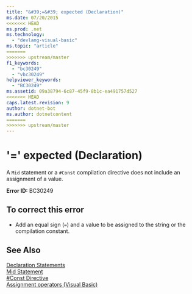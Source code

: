 ```yaml
---
title: "&#39;=&#39; expected (Declaration)"
ms.date: 07/20/2015
<<<<<<< HEAD
ms.prod: .net
ms.technology: 
  - "devlang-visual-basic"
ms.topic: "article"
=======
>>>>>>> upstream/master
f1_keywords: 
  - "bc30249"
  - "vbc30249"
helpviewer_keywords: 
  - "BC30249"
ms.assetid: 09a38794-6c87-45f9-8b1c-ea491757d527
<<<<<<< HEAD
caps.latest.revision: 9
author: dotnet-bot
ms.author: dotnetcontent
=======
>>>>>>> upstream/master
---
```

# &#39;=&#39; expected (Declaration)
A `Mid` statement or a `#Const` compilation directive does not include an assignment of a value.  
  
 **Error ID:** BC30249  
  
## To correct this error  
  
-   Add an equal sign (`=`) and a value to be assigned to the string or the compilation constant.  
  
## See Also  
 [Declaration Statements](~/docs/visual-basic/programming-guide/language-features/statements.md#declaration-statements)  
 [Mid Statement](../../visual-basic/language-reference/statements/mid-statement.md)  
 [#Const Directive](../../visual-basic/language-reference/directives/const-directive.md)  
 [Assignment operators (Visual Basic)](~/docs/visual-basic/language-reference/operators/assignment-operators.md)
